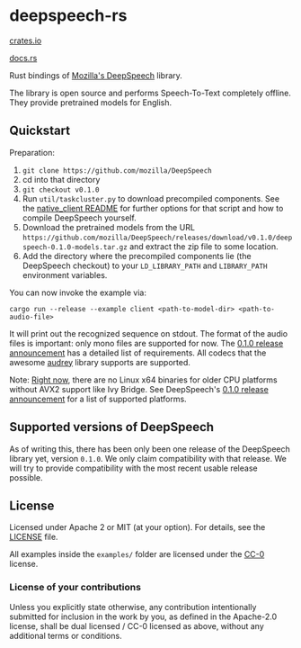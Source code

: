 # deepspeech-rs

[crates.io](https://crates.io/crates/deepspeech)

[docs.rs](https://docs.rs/deepspeech)

Rust bindings of [Mozilla's DeepSpeech](https://github.com/mozilla/DeepSpeech) library.

The library is open source and performs Speech-To-Text completely offline. They provide pretrained models for English.

## Quickstart

Preparation:

1. `git clone https://github.com/mozilla/DeepSpeech`
2. cd into that directory
3. `git checkout v0.1.0`
4. Run `util/taskcluster.py` to download precompiled components. See the [native_client README](https://github.com/mozilla/DeepSpeech/tree/v0.1.0/native_client) for further options for that script and how to compile DeepSpeech yourself.
5. Download the pretrained models from the URL `https://github.com/mozilla/DeepSpeech/releases/download/v0.1.0/deepspeech-0.1.0-models.tar.gz` and extract the zip file to some location.
6. Add the directory where the precompiled components lie (the DeepSpeech checkout) to your `LD_LIBRARY_PATH` and `LIBRARY_PATH` environment variables.

You can now invoke the example via:

```
cargo run --release --example client <path-to-model-dir> <path-to-audio-file>
```

It will print out the recognized sequence on stdout. The format of the audio files is important: only mono files are supported for now.
The [0.1.0 release announcement](https://github.com/mozilla/DeepSpeech/releases/tag/v0.1.0) has a detailed list of requirements.
All codecs that the awesome [audrey](https://github.com/RustAudio/audrey) library supports are supported.

Note: [Right now](https://github.com/mozilla/DeepSpeech/issues/1023), there are no Linux x64 binaries for older CPU platforms without AVX2 support like Ivy Bridge.
See DeepSpeech's [0.1.0 release announcement](https://github.com/mozilla/DeepSpeech/releases/tag/v0.1.0) for a list of supported platforms.

## Supported versions of DeepSpeech

As of writing this, there has been only been one release of the DeepSpeech library yet, version `0.1.0`. We only claim compatibility with that release.
We will try to provide compatibility with the most recent usable release possible.

## License

Licensed under Apache 2 or MIT (at your option). For details, see the [LICENSE](LICENSE) file.

All examples inside the `examples/` folder are licensed under the
[CC-0](https://creativecommons.org/publicdomain/zero/1.0/) license.

### License of your contributions

Unless you explicitly state otherwise, any contribution intentionally submitted for
inclusion in the work by you, as defined in the Apache-2.0 license,
shall be dual licensed / CC-0 licensed as above, without any additional terms or conditions.
